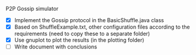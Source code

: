 P2P Gossip simulator

	
  - [x] Implement the Gossip protocol in the BasicShuffle.java class
  - [x] Based on ShuffleExample.txt, other configuration files
according to the requirements (need to copy these to a separate folder)
  - [x] Use gnuplot to plot the results (in the plotting folder)
  - [ ] Write document with conclusions
